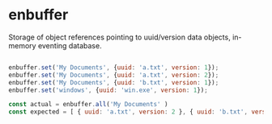 # enbuffer
Storage of object references pointing to uuid/version data objects, in-memory eventing database.


```JavaScript

enbuffer.set('My Documents', {uuid: 'a.txt', version: 1});
enbuffer.set('My Documents', {uuid: 'a.txt', version: 2});
enbuffer.set('My Documents', {uuid: 'b.txt', version: 1});
enbuffer.set('windows', {uuid: 'win.exe', version: 1});

const actual = enbuffer.all('My Documents' )
const expected = [ { uuid: 'a.txt', version: 2 }, { uuid: 'b.txt', version: 1 } ];

```
